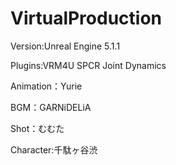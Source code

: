 # VirtualProduction

Version:Unreal Engine 5.1.1

Plugins:VRM4U
        SPCR Joint Dynamics
        
Animation：Yurie

BGM：GARNiDELiA

Shot：むむた

Character:千駄ヶ谷渋
